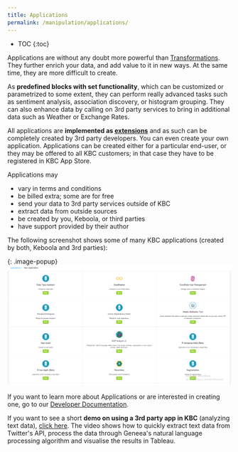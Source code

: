 ```yaml
---
title: Applications
permalink: /manipulation/applications/
---
```


* TOC
{:toc}

Applications are without any doubt more powerful than [Transformations](/transformations/). 
They further enrich your data, and add value to it in new ways. 
At the same time, they are more difficult to create. 

As **predefined blocks with set functionality**, which can be customized or parametrized to some extent, 
they can perform really advanced tasks such as sentiment analysis, association discovery, or 
histogram grouping. They can also enhance data by calling on 3rd party services to bring in additional data 
such as Weather or Exchange Rates. 

All applications are **implemented as [extensions](https://developers.keboola.com/extend/)** 
and as such can be completely created by 3rd party developers. 
You can even create your own application. 
Applications can be created either for a particular end-user, or they may be offered 
to all KBC customers; in that case they have to be registered in KBC App Store.

Applications may

- vary in terms and conditions
- be billed extra; some are for free
- send your data to 3rd party services outside of KBC
- extract data from outside sources
- be created by you, Keboola, or third parties 
- have support provided by their author 

The following screenshot shows some of many KBC applications (created by both, Keboola and 3rd parties): 

{: .image-popup}
![Keboola and 3rd parties Applications in KBC](/manipulation/applications/applications.png)
	

If you want to learn more about Applications or are interested in creating one, go to 
our [Developer Documentation](https://developers.keboola.com/extend/).

If you want to see a short **demo on using a 3rd party app in KBC** (analyzing text data), [click here](https://www.youtube.com/watch?v=dx03hlA7dTo). 
The video shows how to quickly extract text data from Twitter's API, process the data through Geneea's
natural language processing algorithm and visualise the results in Tableau.
